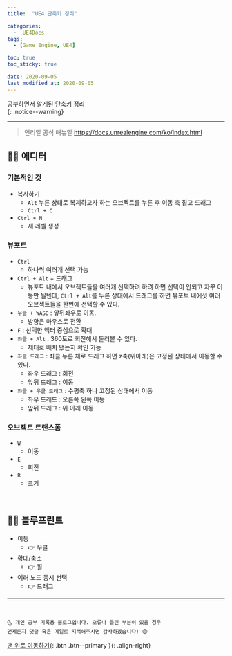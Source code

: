 ```yaml
---
title:  "UE4 단축키 정리" 

categories:
  -  UE4Docs
tags:
  - [Game Engine, UE4]

toc: true
toc_sticky: true

date: 2020-09-05
last_modified_at: 2020-09-05
---
```


공부하면서 알게된 <u>단축키 정리</u>  
{: .notice--warning}

***

> 언리얼 공식 매뉴얼 <https://docs.unrealengine.com/ko/index.html>

## 👩‍🦰 에디터

### 기본적인 것

- 복사하기
  - `Alt` 누른 상태로 복제하고자 하는 오브젝트를 누른 후 이동 축 잡고 드래그
  - `Ctrl + C`
- `Ctrl + N`
  - 새 레벨 생성

### 뷰포트 

- `Ctrl`
  - 하나씩 여러개 선택 가능
- `Ctrl + Alt` + 드래그
  - 뷰포트 내에서 오브젝트들을 여러개 선택하려 하려 하면 선택이 안되고 자꾸 이동만 될텐데, `Ctrl + Alt`를 누른 상태에서 드래그를 하면 뷰포트 내에섯 여러 오브젝트들을 한번에 선택할 수 있다.
- `우클 + WASD` : 앞뒤좌우로 이동.
  - 방향은 마우스로 전환
- `F` : 선택한 액터 중심으로 확대
- `좌클 + Alt` : 360도로 회전해서 둘러볼 수 있다.
  - 제대로 배치 됐는지 확인 가능
- `좌클 드래그` : 좌클 누른 채로 드래그 하면 z축(위아래)은 고정된 상태에서 이동할 수 있다. 
  - 좌우 드래그 : 회전
  - 앞뒤 드래그 : 이동
- `좌클 + 우클 드래그` :  수평축 하나 고정된 상태에서 이동
  - 좌우 드래드 : 오른쪽 왼쪽 이동
  - 앞뒤 드래그 : 위 아래 이동

### 오브젝트 트랜스폼

- `W` 
  - 이동
- `E`
  - 회전
- `R`
  - 크기

<br>

## 👩‍🦰 블루프린트

  - 이동
    - 👉 우클
  - 확대/축소
    - 👉 휠
  - 여러 노드 동시 선택
    - 👉 드래그

***
<br>

    🌜 개인 공부 기록용 블로그입니다. 오류나 틀린 부분이 있을 경우 
    언제든지 댓글 혹은 메일로 지적해주시면 감사하겠습니다! 😄

[맨 위로 이동하기](#){: .btn .btn--primary }{: .align-right}
